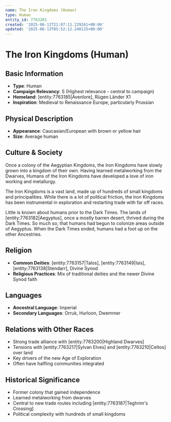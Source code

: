 ```yaml
---
name: The Iron Kingdoms (Human)
type: Human
entity_id: 7763201
created: '2025-06-12T21:07:11.229261+00:00'
updated: '2025-06-13T05:52:12.240115+00:00'
---
```


# The Iron Kingdoms (Human)

## Basic Information
- **Type**: Human
- **Campaign Relevancy**: S (Highest relevance - central to campaign)
- **Homeland**: [entity:7763185|Avenlore], Rügen Länder X1
- **Inspiration**: Medieval to Renaissance Europe, particularly Prussian

## Physical Description
- **Appearance**: Caucasian/European with brown or yellow hair
- **Size**: Average human

## Culture & Society
Once a colony of the Aegyptian Kingdoms, the Iron Kingdoms have slowly grown into a kingdom of their own. Having learned metalworking from the Dwarves, Humans of the Iron Kingdoms have developed a love of iron working and metallurgy. 

The Iron Kingdoms is a vast land, made up of hundreds of small kingdoms and principalities. While there is a lot of political friction, the Iron Kingdoms has been instrumental in exploration and restarting trade with far off races.

Little is known about humans prior to the Dark Times. The lands of [entity:7763182|Aegyptus], once a mostly barren desert, thrived during the Dark Times. So much so, that humans had begun to colonize areas outside of Aegyptus. When the Dark Times ended, humans had a foot up on the other Ancestries.

## Religion
- **Common Deities**: [entity:7763157|Talos], [entity:7763149|Isis], [entity:7763138|Stendarr], Divine Synod
- **Religious Practices**: Mix of traditional deities and the newer Divine Synod faith

## Languages
- **Ancestral Language**: Imperial
- **Secondary Languages**: Orruk, Hurloon, Dwemmer

## Relations with Other Races
- Strong trade alliance with [entity:7763200|Highland Dwarves]
- Tensions with [entity:7763217|Sylvan Elves] and [entity:7763210|Celtos] over land
- Key drivers of the new Age of Exploration
- Often have halfling communities integrated

## Historical Significance
- Former colony that gained independence
- Learned metalworking from dwarves
- Central to new trade routes including [entity:7763187|Teghrim's Crossing]
- Political complexity with hundreds of small kingdoms